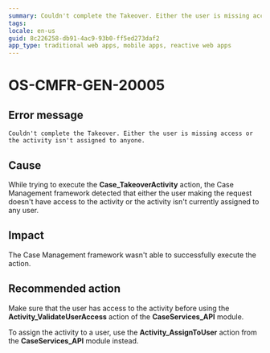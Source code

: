 ```yaml
---
summary: Couldn't complete the Takeover. Either the user is missing access or the activity isn't assigned to anyone.
tags:
locale: en-us
guid: 8c226258-db91-4ac9-93b0-ff5ed273daf2
app_type: traditional web apps, mobile apps, reactive web apps
---
```


# OS-CMFR-GEN-20005

## Error message

`Couldn't complete the Takeover. Either the user is missing access or the activity isn't assigned to anyone.`

## Cause

While trying to execute the **Case_TakeoverActivity** action, the Case Management framework detected that either the user making the request doesn't have access to the activity or the activity isn't currently assigned to any user.

## Impact

The Case Management framework wasn't able to successfully execute the action.

## Recommended action

Make sure that the user has access to the activity before using the **Activity_ValidateUserAccess** action of the **CaseServices_API** module.

To assign the activity to a user, use the **Activity_AssignToUser** action from the **CaseServices_API** module instead.
